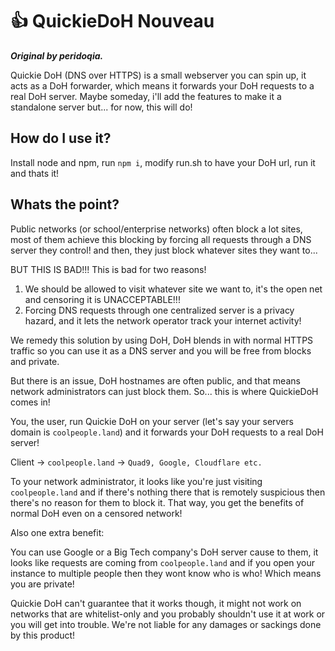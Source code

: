 # :+1: QuickieDoH Nouveau

***Original by peridoqia.***

Quickie DoH (DNS over HTTPS) is a small webserver you can spin up, it acts as a DoH forwarder, which means it forwards your DoH requests to a real DoH server.
Maybe someday, i'll add the features to make it a standalone server but... for now, this will do!

## How do I use it?

Install node and npm, run `npm i`, modify run.sh to have your DoH url, run it and thats it!

## Whats the point?

Public networks (or school/enterprise networks) often block a lot sites, most of them achieve this blocking by forcing all requests through a DNS server they control!
and then, they just block whatever sites they want to...

BUT THIS IS BAD!!!
This is bad for two reasons!

1. We should be allowed to visit whatever site we want to, it's the open net and censoring it is UNACCEPTABLE!!!
2. Forcing DNS requests through one centralized server is a privacy hazard, and it lets the network operator track your internet activity!

We remedy this solution by using DoH, DoH blends in with normal HTTPS traffic so you can use it as a DNS server and you will be free from blocks and private.

But there is an issue, DoH hostnames are often public, and that means network administrators can just block them. So... this is where QuickieDoH comes in!

You, the user, run Quickie DoH on your server (let's say your servers domain is `coolpeople.land`) and it forwards your DoH requests to a real DoH server!

Client -> `coolpeople.land` -> `Quad9, Google, Cloudflare etc.`

To your network administrator, it looks like you're just visiting `coolpeople.land` and if there's nothing there that is remotely suspicious then there's no reason for them to block it. That way, you get the benefits of normal DoH even on a censored network!

Also one extra benefit:

You can use Google or a Big Tech company's DoH server cause to them, it looks like requests are coming from `coolpeople.land` and if you open your instance to multiple people then they wont know who is who! Which means you are private!

Quickie DoH can't guarantee that it works though, it might not work on networks that are whitelist-only and you probably shouldn't use it at work or you will get into trouble.
We're not liable for any damages or sackings done by this product!
